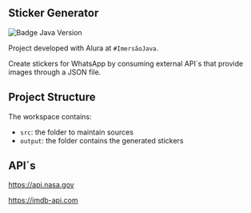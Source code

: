 ## Sticker Generator 
![Badge Java Version](https://img.shields.io/badge/java-v11-brightgreen)

Project developed with Alura at `#ImersãoJava`.

Create stickers for WhatsApp by consuming external API´s that provide images through a JSON file.

## Project Structure

The workspace contains:

- `src`: the folder to maintain sources
- `output`: the folder contains the generated stickers

## API´s

https://api.nasa.gov

https://imdb-api.com